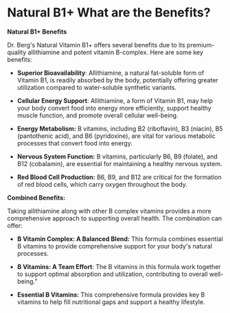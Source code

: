 # Natural B1+  What are the Benefits?

**Natural B1+ Benefits** 

 Dr. Berg's Natural Vitamin B1+ offers several benefits due to its premium-quality allithiamine and potent vitamin B-complex. Here are some key benefits: 

- **Superior Bioavailability**: Allithiamine, a natural fat-soluble form of Vitamin B1, is readily absorbed by the body, potentially offering greater utilization compared to water-soluble synthetic variants. 

- **Cellular Energy Support**: Allithiamine, a form of Vitamin B1, may help your body convert food into energy more efficiently, support healthy muscle function, and promote overall cellular well-being. 

- **Energy Metabolism:** B vitamins, including B2 (riboflavin), B3 (niacin), B5 (pantothenic acid), and B6 (pyridoxine), are vital for various metabolic processes that convert food into energy. 

- **Nervous System Function:** B vitamins, particularly B6, B9 (folate), and B12 (cobalamin), are essential for maintaining a healthy nervous system. 

- **Red Blood Cell Production:** B6, B9, and B12 are critical for the formation of red blood cells, which carry oxygen throughout the body. 

**Combined Benefits:** 

Taking allithiamine along with other B complex vitamins provides a more comprehensive approach to supporting overall health. The combination can offer: 

- **B Vitamin Complex: A Balanced Blend:** This formula combines essential B vitamins to provide comprehensive support for your body's natural processes. 

- **B Vitamins: A Team Effort**: The B vitamins in this formula work together to support optimal absorption and utilization, contributing to overall well-being." 

- **Essential B Vitamins:** This comprehensive formula provides key B vitamins to help fill nutritional gaps and support a healthy lifestyle.